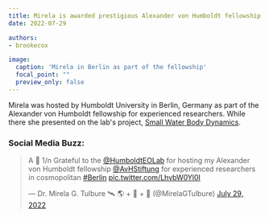 ```yaml
---
title: Mirela is awarded prestigious Alexander von Humboldt fellowship
date: 2022-07-29

authors:
- brookecox

image:
  caption: 'Mirela in Berlin as part of the fellowship'
  focal_point: ""
  preview_only: false
---
```


Mirela was hosted by Humboldt University in Berlin, Germany as part of the Alexander von Humboldt fellowship for experienced researchers. While there she presented on the lab's project, <a href=".../project/On-farm-reservoirs/">Small Water Body Dynamics</a>.

### Social Media Buzz:

<blockquote class="twitter-tweet"><p lang="en" dir="ltr">A 🧵 1/n Grateful to the <a href="https://twitter.com/HumboldtEOLab?ref_src=twsrc%5Etfw">@HumboldtEOLab</a> for hosting my Alexander von Humboldt fellowship <a href="https://twitter.com/AvHStiftung?ref_src=twsrc%5Etfw">@AvHStiftung</a> for experienced researchers in cosmopolitan <a href="https://twitter.com/hashtag/Berlin?src=hash&amp;ref_src=twsrc%5Etfw">#Berlin</a> <a href="https://t.co/LhvbW0Yl0I">pic.twitter.com/LhvbW0Yl0I</a></p>&mdash; Dr. Mirela G. Tulbure 🛰 🌎 + 🐍 + 🌊 (@MirelaGTulbure) <a href="https://twitter.com/MirelaGTulbure/status/1552924917192134659?ref_src=twsrc%5Etfw">July 29, 2022</a></blockquote> <script async src="https://platform.twitter.com/widgets.js" charset="utf-8"></script>